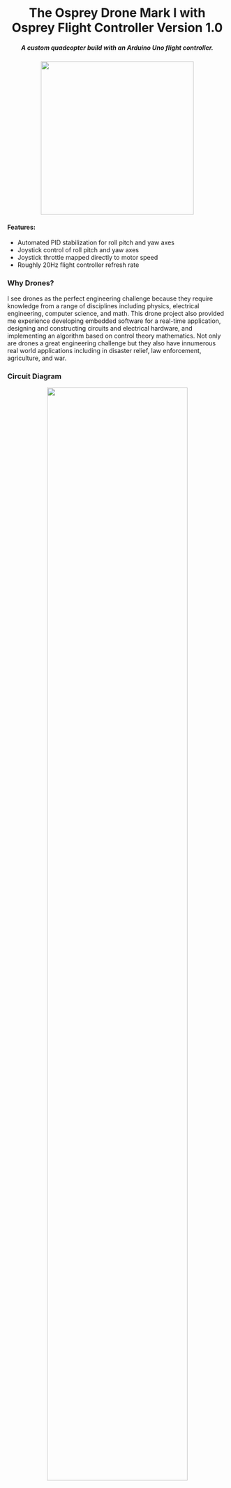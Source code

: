 <h1 align="center">
The Osprey Drone Mark I with Osprey Flight Controller Version 1.0
</h1>

<h5 align="center">
A custom quadcopter build with an Arduino Uno flight controller. 
</h5>

<p align="center">
<img src="/images/flightTests/flightPhoto.jpg" width="350"/>
</p>



#### Features:
* Automated PID stabilization for roll pitch and yaw axes 
* Joystick control of roll pitch and yaw axes 
* Joystick throttle mapped directly to motor speed
* Roughly 20Hz flight controller refresh rate

### Why Drones?
I see drones as the perfect engineering challenge because they require knowledge from a range of disciplines including physics, electrical engineering, computer science, and math. 
This drone project also provided me experience developing embedded software for a real-time application, designing and constructing circuits and electrical hardware, and implementing an algorithm based on control theory mathematics. Not only are drones a great engineering challenge but they also have innumerous real world applications including in disaster relief, law enforcement, agriculture, and war. 

### Circuit Diagram
<p align="center">
<img src="/images/fritzing.jpg" width="80%"/>
</p>

### The basics of quadcopter flight
A drone has three axes of rotation: roll, pitch, and yaw. The primary goal of the Osprey Flight Controller V1.0 is to maintain stability in flight by continously adjusting the speed of each individual motor in order to abruptly and accurately correct any unwanted rotation about any of the three axes.

<p align="center">
<img src="/images/rotation.jpg" width="300"/>
</p>

<p align="center">
<b>Vizualization of the three axes of rotation.</b>
</p>

The onboard accelerometer and gyroscope are used to calculate the rotation of the drone along these three axes in real time. The actual rotation is fed into the control algorithm to calculate the new motor speeds necessary to correct for the current unwanted rotation. The flight controller algorithm runs in a simple loop making these corrections continously throughout the duration of the flight.

The stability of the drone is ultimately a function of how quickly the motors adjust there speed. This timestep is influenced by the speed of the code itself and also the speed and performance of every component in the drone from the battery to the ESCs. Of course, you could have the fastest flight controller in the world but if the ESC only refreshes the motor speed twice every second your drone will not fly.

### The Control Algorithm
Control theory is a branch of Applied Mathematics that deals with the use of feedback to influence the behaviour of a system in order to achieve a desired goal (source 1). In the case of drone flight, the current rotation about each axis must be "fed-back" into the control algorithm and used to determine how much the motor speeds should change to achieve the desired rotation set by the joysticks.

One common method of feedback control is known as PID Control. PID control...

blah blah blah


### State Estimation 
The Osprey Flight Controller incorporates gyroscope and accelerometer data to achieve a 3 degrees of freedom attitude estimation about the roll, pitch, and yaw axes. 


### Code Walkthrough 
The arduino runs a continuous loop with the same main functions called each time the loop executes.
<p align="center">
<img src="/images/mainLoop1.jpg" width="350"/>
</p>

### PID tuning 
* show graphs
* show short roll bar gif 
Ziegler Nicols method 
Tune roll P gain to achieve even oscillations when perturbed
Add D gain to remove overshoot 
Add I gain to compensate for steady state error


### Next Steps:
* Decrease flight controller refresh rate and upgrade hardware
* Replace Arduino Uno with multiple Arduino Nanos
* Add altitude controller for hover
* Add translation controller to prevent wind drift 

### Design Weaknesses  
* There was a lot of unecessary wire between components and so the amount of wire that the signal needed to pass through to get from the arduino to the ESC was probably slowing things down
* The flight controller does not have altitude control or translational control 
* MORE


### Construction Process
<p align="center">
<img src="/images/dronePictures/build1.jpg" width="400"/>
<img src="/images/dronePictures/build2.jpg" width="300"/>
<img src="/images/dronePictures/build3.jpg" width="300"/>
<img src="/images/dronePictures/finished4.jpg" width="400"/>
</p>

<p align="center">
<img src="/images/flightTests/test2.gif" width="400"/>
</p>

### Parts List
Image:
Part: name
Specs:
Include tiny pic and refresh rate of each part 




### Sources

1. https://uwaterloo.ca/applied-mathematics/future-undergraduates/what-you-can-learn-applied-mathematics/control-theory


